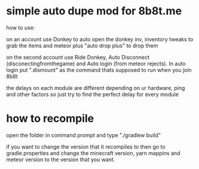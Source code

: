 # simple auto dupe mod for 8b8t.me 

how to use:

on an account use Donkey to auto open the donkey inv, inventory tweaks to grab the items and meteor plus "auto drop plus" to drop them

on the second account use Ride Donkey, Auto Disconnect (disconectingfromthegame) and Auto login (from meteor rejects). In auto login put ".dismount" as the command thats supposed to run when you join 8b8t

the delays on each module are different depending on ur hardware, ping and other factors so just try to find the perfect delay for every module

# how to recompile

open the folder in command prompt and type "./gradlew build"


if you want to change the version that it recompiles to then go to gradle.properties and change the minecraft version, yarn mappins and meteor version to the version that you want.

